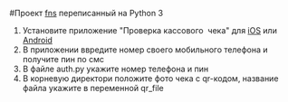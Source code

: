 #Проект [fns](https://github.com/eisaev/fns) переписанный на Python 3

1. Установите приложение "Проверка кассового  чека" для [iOS](https://itunes.apple.com/ru/app/проверка-кассового-чека-в-фнс-россии/id1169353005?l=en&mt=8) или [Android](https://play.google.com/store/apps/details?id=ru.fns.billchecker)
2. В приложении ввредите номер своего мобильного телефона и получите пин по смс
3. В файле auth.py укажите номер телефона и пин
4. В корневую директори положите фото чека с qr-кодом, название файла укажите в переменной qr_file

